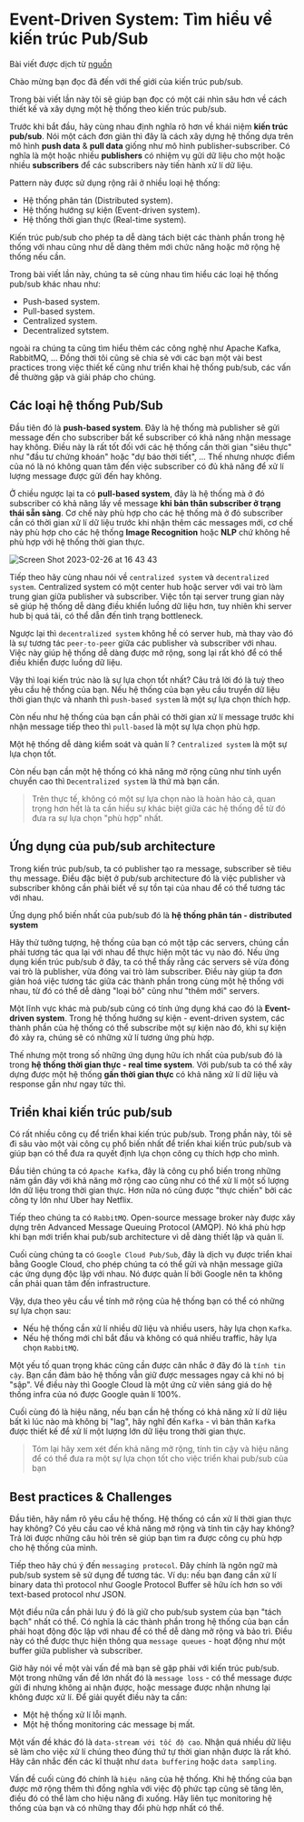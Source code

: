 # Event-Driven System: Tìm hiểu về kiến trúc Pub/Sub

Bài viết được dịch từ [nguồn](https://medium.com/gitconnected/event-driven-systems-a-deep-dive-into-pubsub-architecture-39e416be913c)

Chào mừng bạn đọc đã đến với thế giới của kiến trúc pub/sub.

Trong bài viết lần này tôi sẽ giúp bạn đọc có một cái nhìn sâu hơn về cách thiết kế và xây dựng một hệ thống theo kiến trúc pub/sub.

Trước khi bắt đầu, hãy cùng nhau định nghĩa rõ hơn về khái niệm **kiến trúc pub/sub**. Nói một cách đơn giản thì đây là cách xây dựng hệ thống dựa trên mô hình **push data** & **pull data** giống như mô hình publisher-subscriber. Có nghĩa là một hoặc nhiều **publishers** có nhiệm vụ gửi dữ liệu cho một hoặc nhiều **subscribers** để các subscribers này tiến hành xử lí dữ liệu.

Pattern này được sử dụng rộng rãi ở nhiều loại hệ thống:

- Hệ thống phân tán (Distributed system).
- Hệ thống hướng sự kiện (Event-driven system).
- Hệ thống thời gian thực (Real-time system).

Kiến trúc pub/sub cho phép ta dễ dàng tách biệt các thành phần trong hệ thống với nhau cũng như dễ dàng thêm mới chức năng hoặc mở rộng hệ thống nếu cần.

Trong bài viết lần này, chúng ta sẽ cùng nhau tìm hiểu các loại hệ thống pub/sub khác nhau như:

- Push-based system.
- Pull-based system.
- Centralized system.
- Decentralized sytstem.

ngoài ra chúng ta cũng tìm hiểu thêm các công nghệ như Apache Kafka, RabbitMQ, ... Đồng thời tôi cũng sẽ chia sẻ với các bạn một vài best practices trong việc thiết kế cũng như triển khai hệ thống pub/sub, các vấn đề thường gặp và giải pháp cho chúng.

## Các loại hệ thống Pub/Sub

Đầu tiên đó là **push-based system**. Đây là hệ thống mà publisher sẽ gửi message đến cho subscriber bất kể subscriber có khả năng nhận message hay không. Điều này là rất tốt đối với các hệ thống cần thời gian "siêu thực" như "đầu tư chứng khoán" hoặc "dự báo thời tiết", ... Thế nhưng nhược điểm của nó là nó không quan tâm đến việc subscriber có đủ khả năng để xử lí lượng message được gửi đến hay không.

Ở chiều ngược lại ta có **pull-based system**, đây là hệ thống mà ở đó subscriber có khả năng lấy về message **khi bản thân subscriber ở trạng thái sẵn sàng**. Cơ chế này phù hợp cho các hệ thống mà ở đó subscriber cần có thời gian xử lí dữ liệu trước khi nhận thêm các messages mới, cơ chế này phù hợp cho các hệ thống **Image Recognition** hoặc **NLP** chứ không hề phù hợp với hệ thống thời gian thực.

![Screen Shot 2023-02-26 at 16 43 43](https://user-images.githubusercontent.com/15076665/221398449-9b2834d6-2dea-461d-963a-bd00926aea26.png)

Tiếp theo hãy cùng nhau nói về `centralized system` và `decentralized system`. Centralized system có một center hub hoặc server với vai trò làm trung gian giữa publisher và subscriber. Việc tồn tại server trung gian này sẽ giúp hệ thống dễ dàng điều khiển luồng dữ liệu hơn, tuy nhiên khi server hub bị quá tải, có thể dẫn đến tình trạng bottleneck.

Ngược lại thì `decentralized system` không hề có server hub, mà thay vào đó là sự tương tác `peer-to-peer` giữa các publisher và subscriber với nhau. Việc này giúp hệ thống dễ dàng được mở rộng, song lại rất khó để có thể điều khiển được luồng dữ liệu.

Vậy thì loại kiến trúc nào là sự lựa chọn tốt nhất? Câu trả lời đó là tuỳ theo yêu cầu hệ thống của bạn. Nếu hệ thống của bạn yêu cầu truyền dữ liệu thời gian thực và nhanh thì `push-based system` là một sự lựa chọn thích hợp.

Còn nếu như hệ thống của bạn cần phải có thời gian xử lí message trước khi nhận message tiếp theo thì `pull-based` là một sự lựa chọn phù hợp.

Một hệ thống dễ dàng kiểm soát và quản lí ? `Centralized system` là một sự lựa chọn tốt.

Còn nếu bạn cần một hệ thống có khả năng mở rộng cũng như tính uyển chuyển cao thì `Decentralized system` là thứ mà bạn cần.

> Trên thực tế, không có một sự lựa chọn nào là hoàn hảo cả, quan trọng hơn hết là ta cần hiểu sự khác biệt giữa các hệ thống để từ đó đưa ra sự lựa chọn "phù hợp" nhất.

## Ứng dụng của pub/sub architecture

Trong kiến trúc pub/sub, ta có publisher tạo ra message, subscriber sẽ tiêu thụ message. Điều đặc biệt ở pub/sub architecture đó là việc publisher và subscriber không cần phải biết về sự tồn tại của nhau để có thể tương tác với nhau.

Ứng dụng phổ biến nhất của pub/sub đó là **hệ thống phân tán - distributed system**

Hãy thử tưởng tượng, hệ thống của bạn có một tập các servers, chúng cần phải tương tác qua lại với nhau để thực hiện một tác vụ nào đó. Nếu ứng dụng kiến trúc pub/sub ở đây, ta có thể thấy rằng các servers sẽ vừa đóng vai trò là publisher, vừa đóng vai trò làm subscriber. Điều này giúp ta đơn giản hoá việc tương tác giữa các thành phần trong cùng một hệ thống với nhau, từ đó có thể dễ dàng "loại bỏ" cũng như "thêm mới" servers.

Một lĩnh vực khác mà pub/sub cũng có tính ứng dụng khá cao đó là **Event-driven system**. Trong hệ thống hướng sự kiện - event-driven system, các thành phần của hệ thống có thể subscribe một sự kiện nào đó, khi sự kiện đó xảy ra, chúng sẽ có những xử lí tương ứng phù hợp.

Thế nhưng một trong số những ứng dụng hữu ích nhất của pub/sub đó là trong **hệ thống thời gian thực - real time system**.
Với pub/sub ta có thể xây dựng được một hệ thống **gần thời gian thực** có khả năng xử lí dữ liệu và response gần như ngay tức thì.

## Triển khai kiến trúc pub/sub

Có rất nhiều công cụ để triển khai kiến trúc pub/sub. Trong phần này, tôi sẽ đi sâu vào một vài công cụ phổ biến nhất để triển khai kiến trúc pub/sub và giúp bạn có thể đưa ra quyết định lựa chọn công cụ thích hợp cho mình.

Đầu tiên chúng ta có `Apache Kafka`, đây là công cụ phổ biến trong những năm gần đây với khả năng mở rộng cao cũng như có thể xử lí một số lượng lớn dữ liệu trong thời gian thực. Hơn nữa nó cũng được "thực chiến" bởi các công ty lớn như Uber hay Netflix.

Tiếp theo chúng ta có `RabbitMQ`. Open-source message broker này được xây dựng trên Advanced Message Queuing Protocol (AMQP). Nó khá phù hợp khi bạn mới triển khai pub/sub architecture vì dễ dàng thiết lập và quản lí.

Cuối cùng chúng ta có `Google Cloud Pub/Sub`, đây là dịch vụ được triển khai bằng Google Cloud, cho phép chúng ta có thể gửi và nhận message giữa các ứng dụng độc lập với nhau. Nó được quản lí bởi Google nên ta không cần phải quan tâm đến infrastructure.

Vậy, dựa theo yêu cầu về tính mở rộng của hệ thống bạn có thể có những sự lựa chọn sau:

- Nếu hệ thống cần xử lí nhiều dữ liệu và nhiều users, hãy lựa chọn `Kafka`.
- Nếu hệ thống mới chỉ bắt đầu và không có quá nhiều traffic, hãy lựa chọn `RabbitMQ`.

Một yếu tố quan trọng khác cũng cần được cân nhắc ở đây đó là `tính tin cậy`. Bạn cần đảm bảo hệ thống vẫn giữ được messages ngay cả khi nó bị "sập". Về điều này thì Google Cloud là một ứng cử viên sáng giá do hệ thống infra của nó được Google quản lí 100%.

Cuối cùng đó là hiệu năng, nếu bạn cần hệ thống có khả năng xử lí dữ liệu bất kì lúc nào mà không bị "lag", hãy nghĩ đến `Kafka` - vì bản thân `Kafka` được thiết kế để xử lí một lượng lớn dữ liệu trong thời gian thực.

> Tóm lại hãy xem xét đến khả năng mở rộng, tính tin cậy và hiệu năng để có thể đưa ra một sự lựa chọn tốt cho việc triển khai pub/sub của bạn

## Best practices & Challenges

Đầu tiên, hãy nắm rõ yêu cầu hệ thống. Hệ thống có cần xử lí thời gian thực hay không? Có yêu cầu cao về khả năng mở rộng và tính tin cậy hay không? Trả lời được những câu hỏi trên sẽ giúp bạn tìm ra được công cụ phù hợp cho hệ thống của mình.

Tiếp theo hãy chú ý đến `messaging protocol`. Đây chính là ngôn ngữ mà pub/sub system sẽ sử dụng để tương tác. Ví dụ: nếu bạn đang cần xử lí binary data thì protocol như Google Protocol Buffer sẽ hữu ích hơn so với text-based protocol như JSON.

Một điều nữa cần phải lưu ý đó là giữ cho pub/sub system của bạn "tách bạch" nhất có thể. Có nghĩa là các thành phần trong hệ thống của bạn cần phải hoạt động độc lập với nhau để có thể dễ dàng mở rộng và bảo trì. Điều này có thể được thực hiện thông qua `message queues` - hoạt động như một buffer giữa publisher và subscriber.

Giờ hãy nói về một vài vấn đề mà bạn sẽ gặp phải với kiến trúc pub/sub. Một trong những vấn đề lớn nhất đó là `message loss` - có thể message được gửi đi nhưng không ai nhận được, hoặc message được nhận nhưng lại không được xử lí. Để giải quyết điều này ta cần:

- Một hệ thống xử lí lỗi mạnh.
- Một hệ thống monitoring các message bị mất.

Một vấn đề khác đó là `data-stream với tốc độ cao`. Nhận quá nhiều dữ liệu sẽ làm cho việc xử lí chúng theo đúng thứ tự thời gian nhận được là rất khó. Hãy cân nhắc đến các kĩ thuật như `data buffering` hoặc `data sampling`.

Vấn đề cuối cùng đó chính là `hiệu năng` của hệ thống. Khi hệ thống của bạn được mở rộng thêm thì đồng nghĩa với việc độ phức tạp cũng sẽ tăng lên, điều đó có thể làm cho hiệu năng đi xuống. Hãy liên tục monitoring hệ thống của bạn và có những thay đổi phù hợp nhất có thể.
